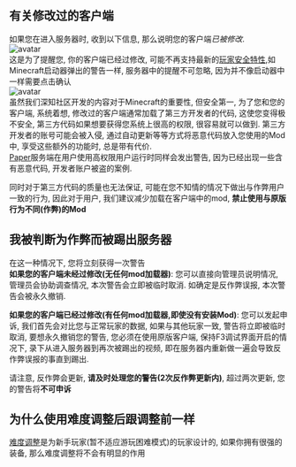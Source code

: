 ##  有关修改过的客户端
如果您在进入服务器时, 收到以下信息, 那么说明您的客户端*已被修改*.  
![avatar](https://s4.ax1x.com/2022/02/20/Hqb6Ts.png)  
这是为了提醒您, 你的客户端已经过修改, 可能不再支持最新的[玩家安全特性](https://help.minecraft.net/hc/en-us/articles/360052763631?ref=launcher),如Minecraft启动器弹出的警告一样, 服务器中的提醒不可忽略, 因为并不像启动器中一样需要点击确认  
![avatar](https://s4.ax1x.com/2022/02/20/HqbhlT.png)  
虽然我们深知社区开发的内容对于Minecraft的重要性, 但安全第一, 为了您和您的客户端, 系统着想, 修改过的客户端通常加载了第三方开发者的代码, 这使您变得极不安全, 第三方代码如果想要获得您系统上很高的权限, 很容易就可以做到. 第三方开发者的账号可能会被入侵, 通过自动更新等等方式将恶意代码放入您使用的Mod中, 享受这些额外的功能时, 总是带有代价.  
[Paper](https://github.com/PaperMC/Paper/blob/79dd62ae620c082646b2f376451cceb52d3b4618/patches/server/0801-Add-root-admin-user-detection.patch)服务端在用户使用高权限用户运行时同样会发出警告, 因为已经出现一些含有恶意代码, 开发者账户被盗的案例.  
  
同时对于第三方代码的质量也无法保证, 可能在您不知情的情况下做出与作弊用户一致的行为, 因此对于用户, 我们建议减少加载在客户端中的mod, **禁止使用与原版行为不同(作弊)的Mod**  

## 我被判断为作弊而被踢出服务器
在这一种情况下, 您将立刻获得一次警告  
**如果您的客户端未经过修改(无任何mod加载器)**: 您可以直接向管理员说明情况, 管理员会协助调查情况, 本次警告会立即被临时取消. 如确定是反作弊误报, 本次警告会被永久撤销.  
  
**如果您的客户端已经过修改(有任何mod加载器,即使没有安装Mod)**: 您可以发起申诉, 我们首先会对比您与正常玩家的数据, 如果与其他玩家一致, 警告将立即被临时取消, 要想永久撤销您的警告, 您必须在使用原版客户端, 保持F3调试界面开启的情况下, 录下从进入服务器到再次被踢出的视频, 即在服务器内重新做一遍会导致反作弊误报的事直到踢出.  
  
请注意, 反作弊会更新, **请及时处理您的警告(2次反作弊更新内)**, 超过两次更新, 您的警告将**不可申诉**

## 为什么使用难度调整后跟调整前一样
[难度调整](command/diffmod)是为新手玩家(暂不适应游玩困难模式)的玩家设计的, 如果你拥有很强的装备, 那么难度调整将不会有明显的作用
